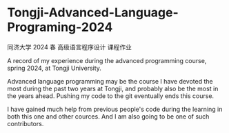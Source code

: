 # Tongji-Advanced-Language-Programing-2024

同济大学 2024 春 高级语言程序设计 课程作业

A record of my experience during the advanced programming course, spring 2024, at Tongji University.

Advanced language programming may be the course I have devoted the most during the past two years at Tongji, and probably also be the most in the years ahead. Pushing my code to the git eventually ends this course.

I have gained much help from previous people's code during the learning in both this one and other cources. And I am also going to be one of such contributors.
